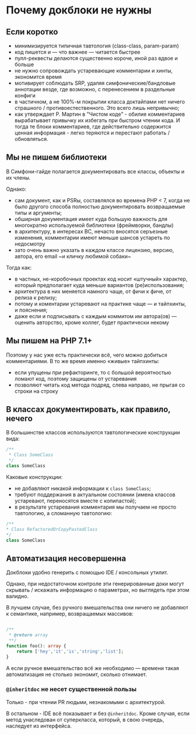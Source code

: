 # Почему докблоки не нужны

## Если коротко

- минимизируется типичная тавтология (class-class, param-param)
- код пишется и — что важнее — читается быстрее
- пулл-реквесты делаются существенно короче, иной раз вдвое и больше
- не нужно сопровождать устаревающие комментарии и хинты, экономится время
- мотивирует соблюдать SRP, удаляя симфонические/бандловые аннотации везде, где возможно, с перенесением в раздельные конфиги
- в частичном, а не 100%-м покрытии класса доктайпами нет ничего страшного / противоестественного. Это всего лишь непривычно;
- как утверждает Р. Мартин в "Чистом коде" - обилие комментариев вырабатывает привычку их избегать при быстром чтении кода. И тогда те блоки комментариев, где действительно содержится ценная информация - легко теряются и перестают работать / обновляться.


## Мы не пишем библиотеки

В Симфони-гайде полагается документировать все классы, объекты и их члены.

Однако:
- сам документ, как и PSRы, составлялся во времена PHP < 7, когда не было другого способа полностью документировать возвращаемые типы и аргументы;
- обширная документация имеет куда большую важность для многократно используемой библиотеки (фреймворки, бандлы)
- в архитектуру, в интересах BC, нечасто вносятся серъезные изменения, комментарии имеют меньше шансов устареть по недосмотру
- зато очень важно указать в каждом классе лицензию, версию, автора, его email ~и кличку любимой собаки~

Тогда как:
- в частных, не-коробочных проектах код носит «штучный» характер, который предполагает куда меньше вариантов (ре)использования;
- архитектура в них меняется намного чаще, от фичи к фиче, от релиза к релизу;
- потому и коментарии устаревают на практике чаще — и тайпхинты, и пояснения;
- даже если и подписывать с каждым коммитом им автора(ов) — оценить авторство, кроме коллег, будет практически некому

## Мы пишем на PHP 7.1+

Поэтому у нас уже есть практически всё, чего можно добиться комментариями.
В то же время именно «живые» тайпхинты:
- если упущены при рефакторинге, то с большой вероятностью ломают код, поэтому защищены от устаревания
- позволяют читать код метода подряд, слева направо, не прыгая со строки на строку


## В классах документировать, как правило, нечего

В большинстве классов используются тавтологические конструкции вида:
```php
/**
 * Class SomeClass
 */
class SomeClass
```

Каковые конструкции:
 - не добавляют никакой информации к `class SomeClass`;
 - требуют поддержания в актуальном состоянии (имена классов устаревают, переносятся вместе с копипастой);
 - в результате устаревания комментария мы получаем не просто тавтологию, а сломанную тавтологию:
 ```php
/**
 * Class RefactoredOrCopyPastedClass
 */
class SomeClass
```

## Автоматизация несовершенна

Докблоки удобно генерить с помощью IDE / консольных утилит.

Однако, при недостаточном контроле эти генерированные доки могут скрывать / искажать информацию о параметрах, но выглядеть при этом валидно.

В лучшем случае, без ручного вмешательства они ничего не добавляют к семантике, например, возвращаемых массивов:

```php

/**
 * @return array
 **/
function foo(): array { 
    return ['hey','it','is','string','list'];
}

```

А если ручное вмешательство всё же необходимо — времени такая автоматизация не столько экономит, сколько отнимает.

### `@inheritdoc` не несет существенной пользы
Только - при чтении PR людьми, незнакомыми с архитектурой.

В остальном - IDE всё показывает и без `@inheritdoc`. Кроме случая, если метод унаследован от суперкласса, который, в свою очередь, наследует из интерфейса.

